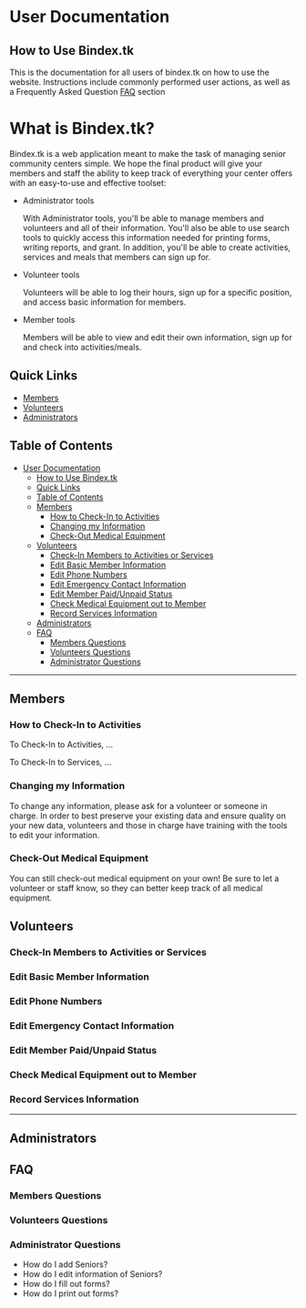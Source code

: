 # User Documentation

## How to Use Bindex.tk

This is the documentation for all users of bindex.tk on how to use the website. Instructions include commonly performed user actions, as well as a Frequently Asked Question [FAQ](#faq) section

# What is Bindex.tk?

Bindex.tk is a web application meant to make the task of managing senior community centers simple. We hope the final product will give your members and staff the ability to keep track of everything your center offers with an easy-to-use and effective toolset:
* Administrator tools

   With Administrator tools, you'll be able to manage members and volunteers and all of their information.
   You'll also be able to use search tools to quickly access this information needed for printing forms, writing reports, and grant.
   In addition, you'll be able to create activities, services and meals that members can sign up for.

* Volunteer tools

   Volunteers will be able to log their hours, sign up for a specific position, and access basic information for members.

* Member tools

   Members will be able to view and edit their own information, sign up for and check into activities/meals.

## Quick Links

* [Members](#members)
* [Volunteers](#volunteers)
* [Administrators](#administrators)

## Table of Contents

* [User Documentation](#user-documentation)
  * [How to Use Bindex.tk](#how-to-use-bindextk)
  * [Quick Links](#quick-links)
  * [Table of Contents](#table-of-contents)
  * [Members](#members)
    * [How to Check-In to Activities](#how-to-check-in-to-activities)
    * [Changing my Information](#changing-my-information)
    * [Check-Out Medical Equipment](#check-out-medical-equipment)
  * [Volunteers](#volunteers)
    * [Check-In Members to Activities or Services](#check-in-members-to-activities-or-services)
    * [Edit Basic Member Information](#edit-basic-member-information)
    * [Edit Phone Numbers](#edit-phone-numbers)
    * [Edit Emergency Contact Information](#edit-emergency-contact-information)
    * [Edit Member Paid/Unpaid Status](#edit-member-paidunpaid-status)
    * [Check Medical Equipment out to Member](#check-medical-equipment-out-to-member)
    * [Record Services Information](#record-services-information)
  * [Administrators](#administrators)
  * [FAQ](#faq)
    * [Members Questions](#members-questions)
    * [Volunteers Questions](#volunteers-questions)
    * [Administrator Questions](#administrator-questions)

---

## Members

### How to Check-In to Activities

To Check-In to Activities, ...

To Check-In to Services, ...

### Changing my Information

To change any information, please ask for a volunteer or someone in charge. In order to best preserve your existing data and ensure quality on your new data, volunteers and those in charge have training with the tools to edit your information.

### Check-Out Medical Equipment

You can still check-out medical equipment on your own! Be sure to let a volunteer or staff know, so they can better keep track of all medical equipment.

## Volunteers

### Check-In Members to Activities or Services

### Edit Basic Member Information

### Edit Phone Numbers

### Edit Emergency Contact Information

### Edit Member Paid/Unpaid Status

### Check Medical Equipment out to Member

### Record Services Information

---

## Administrators

## FAQ

### Members Questions

### Volunteers Questions

### Administrator Questions

* How do I add Seniors?
* How do I edit information of Seniors?
* How do I fill out forms?
* How do I print out forms?
